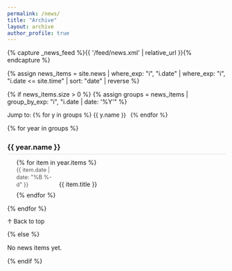 ```yaml
---
permalink: /news/
title: "Archive"
layout: archive
author_profile: true
---
```


<style>
/* Offset anchor targets so they don't hide under the sticky header */
.archive__subtitle { scroll-margin-top: 96px; }
.archive__subtitle:target::before {
  content: "";
  display: block;
  height: 96px;
  margin-top: -96px;
}

/* News list styling */
.news-year {
  list-style: none;
  margin: 0 0 1em 1.5em; /* subtle indent */
  padding: 0;
}

.news-year li {
  margin-bottom: 0.4em;
  line-height: 1.35;
}

.news-date {
  display: inline-block;
  width: 7.5em;       /* creates the "date column" */
  color: #555;
  font-size: 0.9em;
  text-align: left;   /* keep left-justified */
}
</style>

{% capture _news_feed %}{{ '/feed/news.xml' | relative_url }}{% endcapture %}
<link rel="alternate" type="application/atom+xml" title="News — {{ site.title }}" href="{{ _news_feed }}">

{% assign news_items = site.news
  | where_exp: "i", "i.date"
  | where_exp: "i", "i.date <= site.time"
  | sort: "date"
  | reverse %}

{% if news_items.size > 0 %}
{% assign groups = news_items | group_by_exp: "i", "i.date | date: '%Y'" %}

<p style="margin: .5em 0 1em 0; font-size: .95em;">
  Jump to:
  {% for y in groups %}
    <a href="#y{{ y.name }}" style="text-decoration: none; margin-right: .5em;">{{ y.name }}</a>
  {% endfor %}
</p>

{% for year in groups %}
<h3 id="y{{ year.name }}" class="archive__subtitle" style="margin-top: 1.5em; border-bottom: 1px solid #ddd; padding-bottom: 0.4em; margin-bottom: 0.6em;">
  {{ year.name }}
</h3>

<ul class="news-year">
  {% for item in year.items %}
  <li>
    <span class="news-date">{{ item.date | date: "%B %-d" }}</span>
    <a href="{{ item.url | relative_url }}" style="text-decoration: none;">{{ item.title }}</a>
  </li>
  {% endfor %}
</ul>
{% endfor %}

<p style="margin-top: 1em; font-size: .95em;">
  <a href="#top" onclick="window.scrollTo({top:0,behavior:'smooth'}); return false;" style="text-decoration:none;">↑ Back to top</a>
</p>
{% else %}
<p>No news items yet.</p>
{% endif %}
